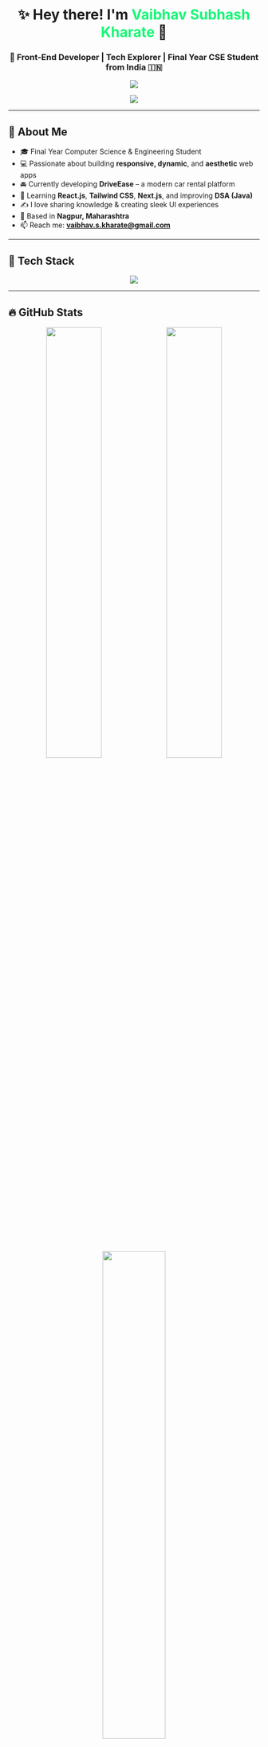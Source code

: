 <h1 align="center">✨ Hey there! I'm <span style="color:#14f774;">Vaibhav Subhash Kharate</span> 👋</h1>
<h3 align="center">🚀 Front-End Developer | Tech Explorer | Final Year CSE Student from India 🇮🇳</h3>

<p align="center">
  <img src="https://readme-typing-svg.herokuapp.com/?lines=Building+beautiful+UIs+with+React.js;Leveling+up+daily+💻;Turning+ideas+into+reality🚀;&center=true&width=500&height=45&color=14f774&vCenter=true" />
</p>

<p align="center">
  <img src="https://capsule-render.vercel.app/api?type=waving&color=14f774&height=100&section=header"/>
</p>

---

## 🌟 About Me

- 🎓 Final Year Computer Science & Engineering Student  
- 💻 Passionate about building **responsive, dynamic**, and **aesthetic** web apps  
- 🚘 Currently developing **DriveEase** – a modern car rental platform  
- 🌱 Learning **React.js**, **Tailwind CSS**, **Next.js**, and improving **DSA (Java)**  
- ✍️ I love sharing knowledge & creating sleek UI experiences  
- 📍 Based in **Nagpur, Maharashtra**  
- 📫 Reach me: **vaibhav.s.kharate@gmail.com**

---

## 🚀 Tech Stack

<p align="center">
  <img src="https://skillicons.dev/icons?i=html,css,js,react,tailwind,nextjs,nodejs,git,github,vscode,firebase,figma" />
</p>

---

## 🔥 GitHub Stats

<p align="center">
  <img src="https://github-readme-stats.vercel.app/api?username=vaibhavkharate&show_icons=true&theme=tokyonight&border_radius=10" width="47%"/>
  <img src="https://github-readme-streak-stats.herokuapp.com/?user=vaibhavkharate&theme=tokyonight&border_radius=10" width="47%"/>
</p>

<p align="center">
  <img src="https://github-readme-stats.vercel.app/api/top-langs/?username=vaibhavkharate&layout=compact&theme=tokyonight&langs_count=10" width="50%"/>
</p>

---

## 💼 Projects

| Project | Description | Tech |
|--------|-------------|------|
| 🚘 **DriveEase** | Car Rental Web App (UI + functionality) | React, Tailwind, Firebase |
| 🌐 **Portfolio Website** | My personal portfolio website | React, Tailwind |
| 📂 **More on GitHub →** | [Check out my repos](https://github.com/vaibhavkharate?tab=repositories) | GitHub |

---

## 🎯 2025 Goals

- 🎯 Get placed as a **React/Full Stack Developer**
- 🧩 Sharpen **DSA** skills in **Java**
- 🧑‍💻 Contribute to **Open Source**
- ✍️ Write dev blogs & share frontend tips
- 🌍 Collaborate on meaningful projects & grow my network

---

## 📬 Let's Connect

<p align="center">
  <a href="mailto:vaibhav.s.kharate@gmail.com"><img src="https://img.icons8.com/clouds/100/000000/gmail.png"/></a>
  <a href="https://github.com/vaibhavkharate"><img src="https://img.icons8.com/clouds/100/000000/github.png"/></a>
  <a href="https://www.linkedin.com/in/vaibhavkharate/"><img src="https://img.icons8.com/clouds/100/000000/linkedin.png"/></a>
</p>

---

<p align="center">
  <img src="https://quotes-github-readme.vercel.app/api?type=horizontal&theme=radical" />
</p>

<p align="center">
  <img src="https://capsule-render.vercel.app/api?type=waving&color=14f774&height=100&section=footer"/>
</p>
